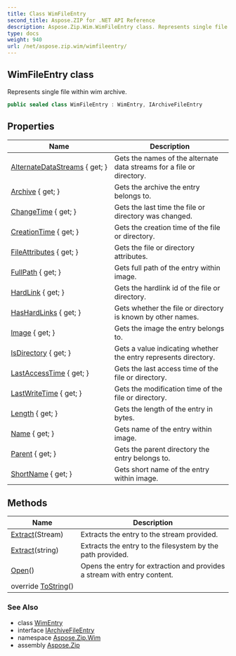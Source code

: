 ```yaml
---
title: Class WimFileEntry
second_title: Aspose.ZIP for .NET API Reference
description: Aspose.Zip.Wim.WimFileEntry class. Represents single file within wim archive
type: docs
weight: 940
url: /net/aspose.zip.wim/wimfileentry/
---
```

## WimFileEntry class

Represents single file within wim archive.

```csharp
public sealed class WimFileEntry : WimEntry, IArchiveFileEntry
```

## Properties

| Name | Description |
| --- | --- |
| [AlternateDataStreams](../../aspose.zip.wim/wimentry/alternatedatastreams/) { get; } | Gets the names of the alternate data streams for a file or directory. |
| [Archive](../../aspose.zip.wim/wimentry/archive/) { get; } | Gets the archive the entry belongs to. |
| [ChangeTime](../../aspose.zip.wim/wimentry/changetime/) { get; } | Gets the last time the file or directory was changed. |
| [CreationTime](../../aspose.zip.wim/wimentry/creationtime/) { get; } | Gets the creation time of the file or directory. |
| [FileAttributes](../../aspose.zip.wim/wimentry/fileattributes/) { get; } | Gets the file or directory attributes. |
| [FullPath](../../aspose.zip.wim/wimentry/fullpath/) { get; } | Gets full path of the entry within image. |
| [HardLink](../../aspose.zip.wim/wimentry/hardlink/) { get; } | Gets the hardlink id of the file or directory. |
| [HasHardLinks](../../aspose.zip.wim/wimentry/hashardlinks/) { get; } | Gets whether the file or directory is known by other names. |
| [Image](../../aspose.zip.wim/wimentry/image/) { get; } | Gets the image the entry belongs to. |
| [IsDirectory](../../aspose.zip.wim/wimentry/isdirectory/) { get; } | Gets a value indicating whether the entry represents directory. |
| [LastAccessTime](../../aspose.zip.wim/wimentry/lastaccesstime/) { get; } | Gets the last access time of the file or directory. |
| [LastWriteTime](../../aspose.zip.wim/wimentry/lastwritetime/) { get; } | Gets the modification time of the file or directory. |
| [Length](../../aspose.zip.wim/wimfileentry/length/) { get; } | Gets the length of the entry in bytes. |
| [Name](../../aspose.zip.wim/wimentry/name/) { get; } | Gets name of the entry within image. |
| [Parent](../../aspose.zip.wim/wimentry/parent/) { get; } | Gets the parent directory the entry belongs to. |
| [ShortName](../../aspose.zip.wim/wimentry/shortname/) { get; } | Gets short name of the entry within image. |

## Methods

| Name | Description |
| --- | --- |
| [Extract](../../aspose.zip.wim/wimfileentry/extract/#extract_1)(Stream) | Extracts the entry to the stream provided. |
| [Extract](../../aspose.zip.wim/wimfileentry/extract/#extract)(string) | Extracts the entry to the filesystem by the path provided. |
| [Open](../../aspose.zip.wim/wimfileentry/open/)() | Opens the entry for extraction and provides a stream with entry content. |
| override [ToString](../../aspose.zip.wim/wimentry/tostring/)() |  |

### See Also

* class [WimEntry](../wimentry/)
* interface [IArchiveFileEntry](../../aspose.zip/iarchivefileentry/)
* namespace [Aspose.Zip.Wim](../../aspose.zip.wim/)
* assembly [Aspose.Zip](../../)


